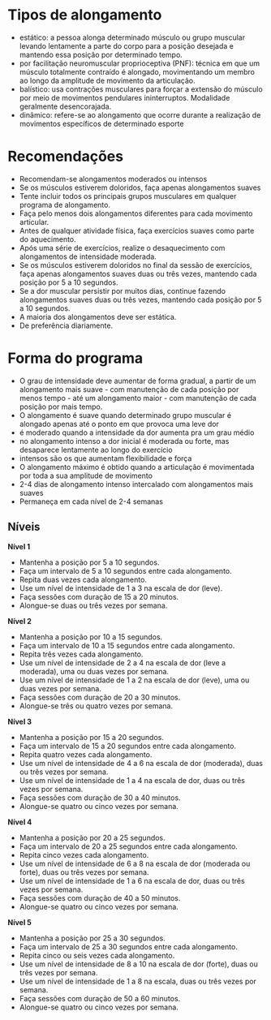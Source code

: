 # Tipos de alongamento
- estático: a pessoa alonga determinado músculo ou grupo muscular levando lentamente a parte do corpo para a posição desejada e mantendo essa posição por determinado tempo.
- por facilitação neuromuscular proprioceptiva (PNF): técnica em que um músculo totalmente contraído é alongado, movimentando um membro ao longo da amplitude de movimento da articulação.
- balístico: usa contrações musculares para forçar a extensão do músculo por meio de movimentos pendulares ininterruptos. Modalidade geralmente desencorajada.
- dinâmico: refere-se ao alongamento que ocorre durante a realização de movimentos específicos de determinado esporte

# Recomendações
- Recomendam-se alongamentos moderados ou intensos
- Se os músculos estiverem doloridos, faça apenas alongamentos suaves
- Tente incluir todos os principais grupos musculares em qualquer programa de alongamento.
- Faça pelo menos dois alongamentos diferentes para cada movimento articular.
- Antes de qualquer atividade física, faça exercícios suaves como parte do aquecimento.
- Após uma série de exercícios, realize o desaquecimento com alongamentos de intensidade moderada.
- Se os músculos estiverem doloridos no final da sessão de exercícios, faça apenas alongamentos suaves duas ou três vezes, mantendo cada posição por 5 a 10 segundos.
- Se a dor muscular persistir por muitos dias, continue fazendo alongamentos suaves duas ou três vezes, mantendo cada posição por 5 a 10 segundos.
- A maioria dos alongamentos deve ser estática.
- De preferência diariamente.

# Forma do programa
- O grau de intensidade deve aumentar de forma gradual, a partir de um alongamento mais suave - com manutenção de cada posição por menos tempo - até um alongamento maior - com manutenção de cada posição por mais tempo.
- O alongamento é suave quando determinado grupo muscular é alongado apenas até o ponto em que provoca uma leve dor
- é moderado quando a intensidade da dor aumenta pra um grau médio
- no alongamento intenso a dor inicial é moderada ou forte, mas desaparece lentamente ao longo do exercício
- intensos são os que aumentam flexibilidade e força
- O alongamento máximo é obtido quando a articulação é movimentada por toda a sua amplitude de movimento
- 2-4 dias de alongamento intenso intercalado com alongamentos mais suaves
- Permaneça em cada nível de 2-4 semanas

## Níveis

**Nível 1**
- Mantenha a posição por 5 a 10 segundos.
- Faça um intervalo de 5 a 10 segundos entre cada alongamento.
- Repita duas vezes cada alongamento.
- Use um nível de intensidade de 1 a 3 na escala de dor (leve).
- Faça sessões com duração de 15 a 20 minutos.
- Alongue-se duas ou três vezes por semana.

**Nível 2**
- Mantenha a posição por 10 a 15 segundos.
- Faça um intervalo de 10 a 15 segundos entre cada alongamento.
- Repita três vezes cada alongamento.
- Use um nível de intensidade de 2 a 4 na escala de dor (leve a moderada), uma ou duas vezes por semana.
- Use um nível de intensidade de 1 a 2 na escala de dor (leve), uma ou duas vezes por semana.
- Faça sessões com duração de 20 a 30 minutos.
- Alongue-se três ou quatro vezes por semana.

**Nível 3**
- Mantenha a posição por 15 a 20 segundos.
- Faça um intervalo de 15 a 20 segundos entre cada alongamento.
- Repita quatro vezes cada alongamento.
- Use um nível de intensidade de 4 a 6 na escala de dor (moderada), duas ou três vezes por semana.
- Use um nível de intensidade de 1 a 4 na escala de dor, duas ou três vezes por semana.
- Faça sessões com duração de 30 a 40 minutos.
- Alongue-se quatro ou cinco vezes por semana.

**Nível 4**
- Mantenha a posição por 20 a 25 segundos.
- Faça um intervalo de 20 a 25 segundos entre cada alongamento.
- Repita cinco vezes cada alongamento.
- Use um nível de intensidade de 6 a 8 na escala de dor (moderada ou forte), duas ou três vezes por semana.
- Use um nível de intensidade de 1 a 6 na escala de dor, duas ou três vezes por semana.
- Faça sessões com duração de 40 a 50 minutos.
- Alongue-se quatro ou cinco vezes por semana.

**Nível 5**
- Mantenha a posição por 25 a 30 segundos.
- Faça um intervalo de 25 a 30 segundos entre cada alongamento.
- Repita cinco ou seis vezes cada alongamento.
- Use um nível de intensidade de 8 a 10 na escala de dor (forte), duas ou três vezes por semana.
- Use um nível de intensidade de 1 a 8 na escala, duas ou três vezes por semana.
- Faça sessões com duração de 50 a 60 minutos.
- Alongue-se quatro ou cinco vezes por semana.